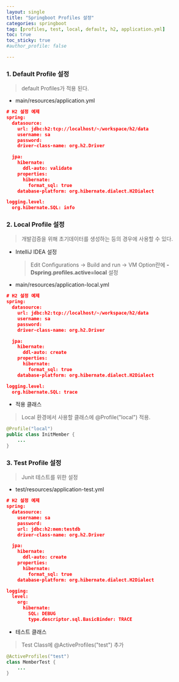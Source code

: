 ```yaml
---
layout: single
title: "Springboot Profiles 설정"
categories: springboot
tag: [profiles, test, local, default, h2, application.yml]
toc: true
toc_sticky: true
#author_profile: false

---
```




### 1. Default Profile 설정

> default Profiles가 적용 된다.

* main/resources/application.yml

```json
# H2 설정 예제
spring:
  datasource:
    url: jdbc:h2:tcp://localhost/~/workspace/h2/data
    username: sa
    password:
    driver-class-name: org.h2.Driver

  jpa:
    hibernate:
      ddl-auto: validate
    properties:
      hibernate:
        format_sql: true
    database-platform: org.hibernate.dialect.H2Dialect

logging.level:
  org.hibernate.SQL: info
```



### 2. Local Profile 설정

> 개발검증을 위해 초기데이터를 생성하는 등의 경우에 사용할 수 있다.

* IntelliJ IDEA 설정

  > Edit Configurations -> Build and run -> VM Option란에 **-Dspring.profiles.active=local** 설정

* main/resources/application-local.yml

```json
# H2 설정 예제
spring:
  datasource:
    url: jdbc:h2:tcp://localhost/~/workspace/h2/data
    username: sa
    password:
    driver-class-name: org.h2.Driver

  jpa:
    hibernate:
      ddl-auto: create
    properties:
      hibernate:
        format_sql: true
    database-platform: org.hibernate.dialect.H2Dialect

logging.level:
  org.hibernate.SQL: trace
```

* 적용 클래스

> Local 환경에서 사용할 클래스에 @Profile("local") 적용. 

```java
@Profile("local")
public class InitMember {
    ...
}
```



### 3. Test Profile 설정

> Junit 테스트를 위한 설정

* test/resources/application-test.yml

```json
# H2 설정 예제
spring:
  datasource:
    username: sa
    password:
    url: jdbc:h2:mem:testdb
    driver-class-name: org.h2.Driver

  jpa:
    hibernate:
      ddl-auto: create
    properties:
      hibernate:
        format_sql: true
    database-platform: org.hibernate.dialect.H2Dialect

logging:
  level:
    org:
      hibernate:
        SQL: DEBUG
        type.descriptor.sql.BasicBinder: TRACE
```

* 테스트 클래스

> Test Class에 @ActiveProfiles("test") 추가

```java
@ActiveProfiles("test")
class MemberTest {
    ...
}
```

